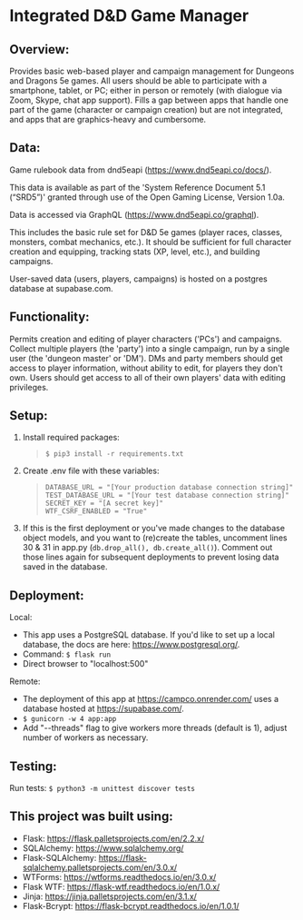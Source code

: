 # Integrated D&D Game Manager

## Overview:

Provides basic web-based player and campaign management for Dungeons and Dragons 5e games. All users should be able to participate with a smartphone, tablet, or PC; either in person or remotely (with dialogue via Zoom, Skype, chat app support). Fills a gap between apps that handle one part of the game (character or campaign creation) but are not integrated, and apps that are graphics-heavy and cumbersome.

## Data:

Game rulebook data from dnd5eapi (https://www.dnd5eapi.co/docs/).

This data is available as part of the 'System Reference Document 5.1 (“SRD5”)' granted through use of the Open Gaming License, Version 1.0a.

Data is accessed via GraphQL (https://www.dnd5eapi.co/graphql).

This includes the basic rule set for D&D 5e games (player races, classes, monsters, combat mechanics, etc.). It should be sufficient for full character creation and equipping, tracking stats (XP, level, etc.), and building campaigns.

User-saved data (users, players, campaigns) is hosted on a postgres database at supabase.com.

## Functionality:

Permits creation and editing of player characters ('PCs') and campaigns. Collect multiple players (the 'party') into a single campaign, run by a single user (the 'dungeon master' or 'DM'). DMs and party members should get access to player information, without ability to edit, for players they don't own. Users should get access to all of their own players' data with editing privileges.

## Setup:
1. Install required packages:
    >```$ pip3 install -r requirements.txt```
2. Create .env file with these variables:
    >```DATABASE_URL = "[Your production database connection string]"```  
    >```TEST_DATABASE_URL = "[Your test database connection string]"```  
    >```SECRET_KEY = "[A secret key]"```  
    >```WTF_CSRF_ENABLED = "True"```
3. If this is the first deployment or you've made changes to the database object models, and you want to (re)create the tables, uncomment lines 30 & 31 in app.py (```db.drop_all(), db.create_all()```). Comment out those lines again for subsequent deployments to prevent losing data saved in the database.

## Deployment:
Local:
- This app uses a PostgreSQL database. If you'd like to set up a local database, the docs are here: https://www.postgresql.org/.
- Command: ```$ flask run```  
- Direct browser to "localhost:500"  

Remote:
- The deployment of this app at https://campco.onrender.com/ uses a database hosted at https://supabase.com/.
- ```$ gunicorn -w 4 app:app```  
- Add "--threads" flag to give workers more threads (default is 1), adjust number of workers as necessary.

## Testing:
Run tests: ```$ python3 -m unittest discover tests```

## This project was built using:

- Flask: https://flask.palletsprojects.com/en/2.2.x/
- SQLAlchemy: https://www.sqlalchemy.org/
- Flask-SQLAlchemy: https://flask-sqlalchemy.palletsprojects.com/en/3.0.x/
- WTForms: https://wtforms.readthedocs.io/en/3.0.x/
- Flask WTF: https://flask-wtf.readthedocs.io/en/1.0.x/
- Jinja: https://jinja.palletsprojects.com/en/3.1.x/
- Flask-Bcrypt: https://flask-bcrypt.readthedocs.io/en/1.0.1/
